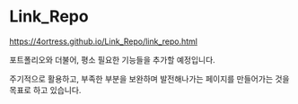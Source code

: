 # Link_Repo

https://4ortress.github.io/Link_Repo/link_repo.html

포트폴리오와 더불어, 평소 필요한 기능들을 추가할 예정입니다.

주기적으로 활용하고, 부족한 부분을 보완하며 발전해나가는 페이지를 만들어가는 것을 목표로 하고 있습니다.
